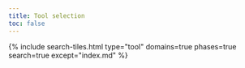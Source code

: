 ```yaml
---
title: Tool selection
toc: false
---
```


{% include search-tiles.html type="tool" domains=true phases=true search=true except="index.md" %}
